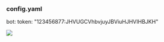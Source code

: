 ### config.yaml
bot:
  token: "123456877:JHVUGCVhbvjuyJBViuHJHVIHBJKH"


<img align="center" src="https://media3.giphy.com/media/v1.Y2lkPTc5MGI3NjExNHd1ODZkaDN5dHVqcWt5N2V1ZjVjN2NqNmh4aTJka2l1MXpycmZ1OSZlcD12MV9pbnRlcm5hbF9naWZfYnlfaWQmY3Q9Zw/sLM5Xal1xEHze8LKZK/giphy.gif" />
